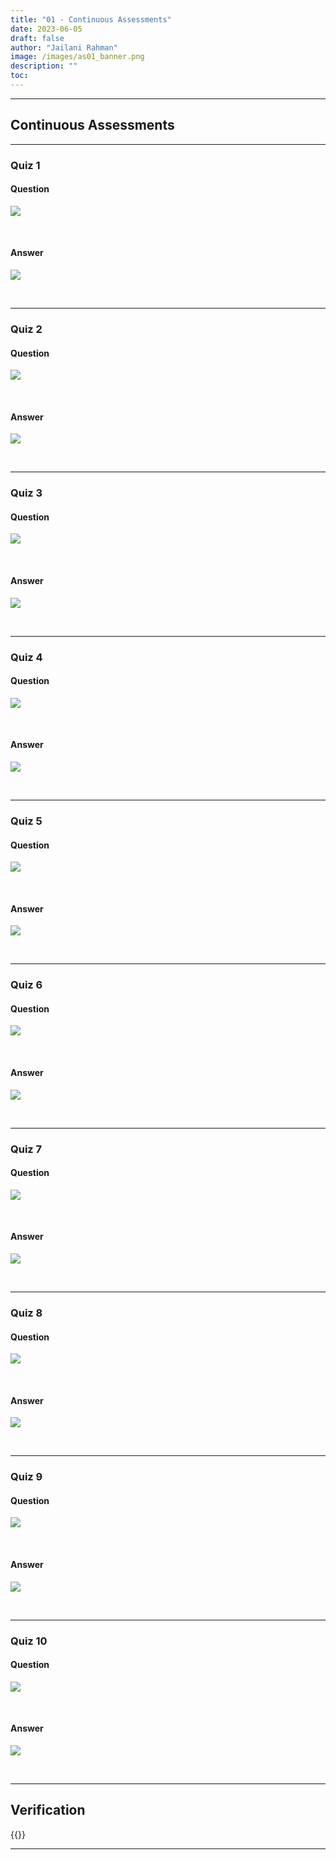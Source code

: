 ```yaml
---
title: "01 - Continuous Assessments"
date: 2023-06-05
draft: false
author: "Jailani Rahman"
image: /images/as01_banner.png
description: ""
toc:
---
```


---

## Continuous Assessments

---

### Quiz 1

#### Question
![](../resources/as01/Quiz01-Question.png)

<br>

#### Answer

![](../resources/as01/Quiz01-Answer.png)

<br>

---

### Quiz 2

#### Question

![](../resources/as01/Quiz02-Question.png)

<br>

#### Answer

![](../resources/as01/Quiz02-Answer.png)

<br>

---

### Quiz 3

#### Question

![](../resources/as01/Quiz03-Question.png)

<br>

#### Answer

![](../resources/as01/Quiz03-Answer.png)

<br>

---

### Quiz 4

#### Question

![](../resources/as01/Quiz04-Question.png)

<br>

#### Answer

![](../resources/as01/Quiz04-Answer.png)

<br>

---

### Quiz 5

#### Question

![](../resources/as01/Quiz05-Question.png)

<br>

#### Answer

![](../resources/as01/Quiz05-Answer.png)

<br>

---

### Quiz 6

#### Question

![](../resources/as01/Quiz06-Question.png)

<br>

#### Answer

![](../resources/as01/Quiz06-Answer.png)

<br>

---

### Quiz 7

#### Question

![](../resources/as01/Quiz07-Question.png)

<br>

#### Answer

![](../resources/as01/Quiz07-Answer.png)

<br>

---

### Quiz 8

#### Question

![](../resources/as01/Quiz08-Question.png)

<br>

#### Answer

![](../resources/as01/Quiz08-Answer.png)

<br>

---

### Quiz 9

#### Question

![](../resources/as01/Quiz09-Question.png)

<br>

#### Answer

![](../resources/as01/Quiz09-Answer.png)

<br>

---

### Quiz 10

#### Question

![](../resources/as01/Quiz10-Question.png)

<br>

#### Answer

![](../resources/as01/Quiz10-Answer.png)

<br>

---

## Verification

<div>{{<embed-pdf url="../resources/as01/AS01-Verification.pdf">}}</div>

---